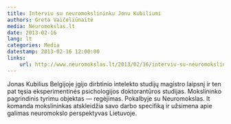 ```yaml
---
title: Interviu su neuromokslininku Jonu Kubiliumi
authors: Greta Vaičeliūnaitė
media: Neuromokslas.lt
date: 2013-02-16
lang: lt
categories: Media
datestamp: 2013-02-16 12:00:00
links:
    url: http://www.neuromokslas.lt/2013/02/16/interviu-su-neuromokslininku-jonu-kubiliumi
---
```


Jonas Kubilius  Belgijoje įgijo dirbtinio intelekto studijų magistro laipsnį ir ten pat tęsia eksperimentinės psichologijos doktorantūros studijas. Mokslininko pagrindinis tyrimu objektas — regėjimas. Pokalbyje su Neuromokslas. lt komanda mokslininkas atskleidžia savo darbo specifiką ir užsimena apie galimas neuromokslo perspektyvas Lietuvoje.
